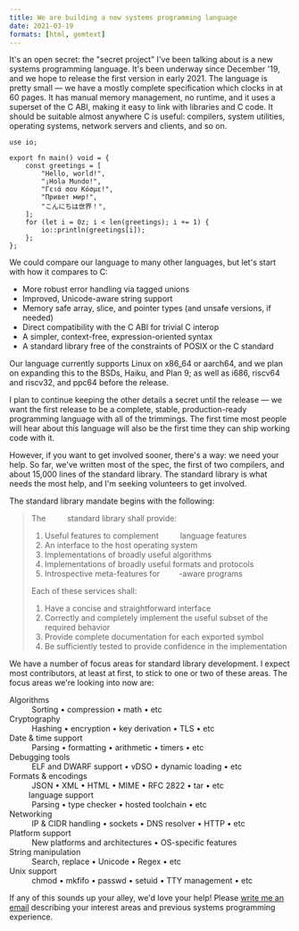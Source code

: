 ```yaml
---
title: We are building a new systems programming language
date: 2021-03-19
formats: [html, gemtext]
---
```


It's an open secret: the "secret project" I've been talking about is a new
systems programming language. It's been underway since December '19, and we hope
to release the first version in early 2021. The language is pretty small &mdash;
we have a mostly complete specification which clocks in at 60 pages. It has
manual memory management, no runtime, and it uses a superset of the C ABI,
making it easy to link with libraries and C code. It should be suitable almost
anywhere C is useful: compilers, system utilities, operating systems, network
servers and clients, and so on.

<!--
Hello, clever reader :) I was too lazy to make a dedicated build of Hugo with a
fake name for the language. Since you bothered to check, head to
https://harelang.org for the rest of the details. Please keep it to yourself!
-->
```hare
use io;

export fn main() void = {
	const greetings = [
		"Hello, world!",
		"¡Hola Mundo!",
		"Γειά σου Κόσμε!",
		"Привет мир!",
		"こんにちは世界！",
	];
	for (let i = 0z; i < len(greetings); i += 1) {
		io::println(greetings[i]);
	};
};
```

We could compare our language to many other languages, but let's start with how
it compares to C:

- More robust error handling via tagged unions
- Improved, Unicode-aware string support
- Memory safe array, slice, and pointer types (and unsafe versions, if needed)
- Direct compatibility with the C ABI for trivial C interop
- A simpler, context-free, expression-oriented syntax
- A standard library free of the constraints of POSIX or the C standard

Our language currently supports Linux on x86_64 or aarch64, and we plan on
expanding this to the BSDs, Haiku, and Plan 9; as well as i686, riscv64 and
riscv32, and ppc64 before the release.

I plan to continue keeping the other details a secret until the release &mdash;
we want the first release to be a complete, stable, production-ready programming
language with all of the trimmings. The first time most people will hear about
this language will also be the first time they can ship working code with it.

However, if you want to get involved sooner, there's a way: we need your help.
So far, we've written most of the spec, the first of two compilers, and about
15,000 lines of the standard library. The standard library is what needs the
most help, and I'm seeking volunteers to get involved.

The standard library mandate begins with the following:

> The <span style="color: transparent">xxxx</span> standard library shall provide:
>
> 1. Useful features to complement <span style="color: transparent">xxxx</span> language features
> 2. An interface to the host operating system
> 3. Implementations of broadly useful algorithms
> 4. Implementations of broadly useful formats and protocols
> 5. Introspective meta-features for <span style="color: transparent">xxxx</span>-aware programs
>
> Each of these services shall:
>
> 1. Have a concise and straightforward interface
> 2. Correctly and completely implement the useful subset of the required behavior
> 3. Provide complete documentation for each exported symbol
> 4. Be sufficiently tested to provide confidence in the implementation

We have a number of focus areas for standard library development. I expect most
contributors, at least at first, to stick to one or two of these areas. The
focus areas we're looking into now are:

<dl>
  <dt>Algorithms</dt>
  <dd>Sorting • compression • math • etc</dd>

  <dt>Cryptography</dt>
  <dd>Hashing • encryption • key derivation • TLS • etc</dd>

  <dt>Date & time support</dt>
  <dd>Parsing • formatting • arithmetic • timers • etc</dd>

  <dt>Debugging tools</dt>
  <dd>ELF and DWARF support • vDSO • dynamic loading • etc</dd>

  <dt>Formats & encodings</dt>
  <dd>JSON • XML • HTML • MIME • RFC 2822 • tar • etc</dd>

  <dt><span style="color: transparent">xxxx</span> language support</dt>
  <dd>Parsing • type checker • hosted toolchain • etc</dd>

  <dt>Networking</dt>
  <dd>IP & CIDR handling • sockets • DNS resolver • HTTP • etc</dd>

  <dt>Platform support</dt>
  <dd>New platforms and architectures • OS-specific features</dd>

  <dt>String manipulation</dt>
  <dd>Search, replace • Unicode • Regex • etc</dd>

  <dt>Unix support</dt>
  <dd>chmod • mkfifo • passwd • setuid • TTY management • etc</dd>
</dl>

If any of this sounds up your alley, we'd love your help! Please [write me an
email](mailto:sir@cmpwn.com) describing your interest areas and previous systems
programming experience.
